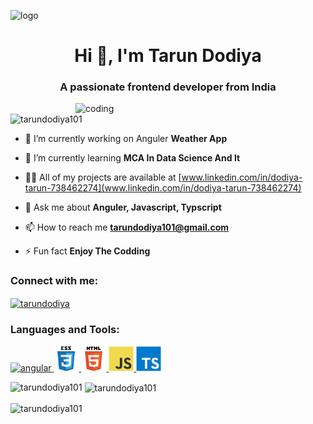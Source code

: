 ![logo]()
<h1 align="center">Hi 👋, I'm Tarun Dodiya</h1>
<h3 align="center">A passionate frontend developer from India</h3>

<img align="right" alt="coding" width="400" src="https://media.tenor.com/NOYF3f82b_gAAAAC/programmer.gif">
<p align="left"> <img src="https://komarev.com/ghpvc/?username=tarundodiya101&label=Profile%20views&color=0e75b6&style=flat" alt="tarundodiya101" /> </p>

- 🔭 I’m currently working on Anguler **Weather App**

- 🌱 I’m currently learning **MCA In Data Science And It**

- 👨‍💻 All of my projects are available at [www.linkedin.com/in/dodiya-tarun-738462274](www.linkedin.com/in/dodiya-tarun-738462274)

- 💬 Ask me about **Anguler, Javascript, Typscript**

- 📫 How to reach me **tarundodiya101@gmail.com**

- ⚡ Fun fact **Enjoy The Codding**

<h3 align="left">Connect with me:</h3>
<p align="left">
<a href="https://linkedin.com/in/tarundodiya" target="blank"><img align="center" src="https://raw.githubusercontent.com/rahuldkjain/github-profile-readme-generator/master/src/images/icons/Social/linked-in-alt.svg" alt="tarundodiya" height="30" width="40" /></a>
</p>

<h3 align="left">Languages and Tools:</h3>
<p align="left"> <a href="https://angular.io" target="_blank" rel="noreferrer"> <img src="https://angular.io/assets/images/logos/angular/angular.svg" alt="angular" width="40" height="40"/> </a> <a href="https://www.w3schools.com/css/" target="_blank" rel="noreferrer"> <img src="https://raw.githubusercontent.com/devicons/devicon/master/icons/css3/css3-original-wordmark.svg" alt="css3" width="40" height="40"/> </a> <a href="https://www.w3.org/html/" target="_blank" rel="noreferrer"> <img src="https://raw.githubusercontent.com/devicons/devicon/master/icons/html5/html5-original-wordmark.svg" alt="html5" width="40" height="40"/> </a> <a href="https://developer.mozilla.org/en-US/docs/Web/JavaScript" target="_blank" rel="noreferrer"> <img src="https://raw.githubusercontent.com/devicons/devicon/master/icons/javascript/javascript-original.svg" alt="javascript" width="40" height="40"/> </a> <a href="https://www.typescriptlang.org/" target="_blank" rel="noreferrer"> <img src="https://raw.githubusercontent.com/devicons/devicon/master/icons/typescript/typescript-original.svg" alt="typescript" width="40" height="40"/> </a> </p>

<p><img align="left" src="https://github-readme-stats.vercel.app/api/top-langs?username=tarundodiya101&show_icons=true&locale=en&layout=compact" alt="tarundodiya101" /></p>

<p>&nbsp;<img align="center" src="https://github-readme-stats.vercel.app/api?username=tarundodiya101&show_icons=true&locale=en" alt="tarundodiya101" /></p>

<p><img align="center" src="https://github-readme-streak-stats.herokuapp.com/?user=tarundodiya101&" alt="tarundodiya101" /></p>
